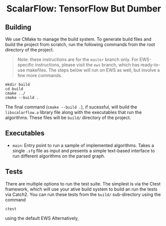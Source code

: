<h1 align="center"> ScalarFlow: TensorFlow But Dumber</h1>

## Building

We use CMake to manage the build system. To generate build files and build the project from scratch, run the following commands from the root directory of the project.

> Note: these instructions are for the `master` branch only. For EWS-specific instructions, please visit the `ews` branch, which has ready-to-use makefiles. The steps below will run on EWS as well, but involve a few more commands.

```
mkdir build
cd build
cmake ../
cmake --build .
```

The final command (`cmake --build .`), if sucessful, will build the `libscalarflow.a` library file along with the executables that run the algorithms. These files will be `build/` directory of the project.

## Executables

- `main`: Entry point to run a sample of implemented algorithms. Takes a single `.sfg` file as input and presents a simple text-based interface to run different algorithms on the parsed graph.

## Tests

There are multiple options to run the test suite. The simplest is via the Ctest framework, which will use your ative build system to build an run the tests via Catch2. You can run these tests from the `build/` sub-directory using the command

```
ctest
```

using the default EWS Alternatively, 